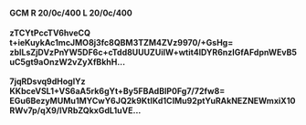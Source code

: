 #### GCM R 20/0c/400 L 20/0c/400 
**zTCYtPccTV6hveCQ**<br/>**t+ieKuykAc1mcJMO8j3fc8QBM3TZM4ZVz9970/+GsHg=**<br/>**zbILsZjDVzPnYW5DF6c+cTdd8UUUZUilW+wtit4lDYR6nzIGfAFdpnWEvB5uC5gt9aOnzW2vZyXfBkhH...**<br/><br/> 
**7jqRDsvq9dHoglYz**<br/>**KKbceVSL1+VS6aA5rk6gYt+By5FBAdBlP0Fg7/72fw8=**<br/>**EGu6BezyMUMu1MYCwY6JQ2k9KtIKd1ClMu92ptYuRAkNEZNEWmxiX10RWv7p/qX9/lVRbZQkxGdL1uVE...**